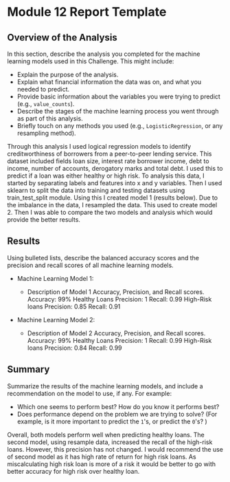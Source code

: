 # Module 12 Report Template

## Overview of the Analysis

In this section, describe the analysis you completed for the machine learning models used in this Challenge. This might include:

* Explain the purpose of the analysis.
* Explain what financial information the data was on, and what you needed to predict.
* Provide basic information about the variables you were trying to predict (e.g., `value_counts`).
* Describe the stages of the machine learning process you went through as part of this analysis.
* Briefly touch on any methods you used (e.g., `LogisticRegression`, or any resampling method).


Through this analysis I used logical regression models to identify creditworthiness of borrowers from a peer-to-peer lending service. This dataset included fields loan size, interest rate borrower income, debt to income, number of accounts, derogatory marks and total debt. I used this to predict if a loan was either healthy or high risk. To analysis this data, I started by separating labels and features into x and y variables. Then I used sklearn to split the data into training and testing datasets using train_test_split module. Using this I created model 1 (results below). Due to the imbalance in the data, I resampled the data. This used to create model 2. Then I was able to compare the two models and analysis which would provide the better results.

## Results

Using bulleted lists, describe the balanced accuracy scores and the precision and recall scores of all machine learning models.

* Machine Learning Model 1:
  * Description of Model 1 Accuracy, Precision, and Recall scores.
Accuracy: 99%
Healthy Loans
Precision: 1
Recall: 0.99
High-Risk loans
Precision: 0.85
Recall: 0.91


* Machine Learning Model 2:
  * Description of Model 2 Accuracy, Precision, and Recall scores.
  Accuracy: 99%
Healthy Loans
Precision: 1
Recall: 0.99
High-Risk loans
Precision: 0.84
Recall: 0.99

## Summary

Summarize the results of the machine learning models, and include a recommendation on the model to use, if any. For example:
* Which one seems to perform best? How do you know it performs best?
* Does performance depend on the problem we are trying to solve? (For example, is it more important to predict the `1`'s, or predict the `0`'s? )


Overall, both models perform well when predicting healthy loans. The second model, using resample data, increased the recall of the high-risk loans. However, this precision has not changed. I would recommend the use of second model as it has high rate of return for high risk loans. As miscalculating high risk loan is more of a risk it would be better to go with better accuracy for high risk over healthy loan.

